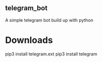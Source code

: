 ## telegram_bot
A simple telegram bot build up with python
# Downloads
pip3 install telegram.ext
pip3 install telegram
